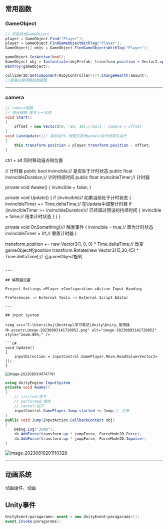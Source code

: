 ## 常用函数

### GameObject
```c#
// 获取其他GameObject
player = GameObject.Find("Player");
player = GameObject.FindGameObjectWithTag("Player");
GameObject[] objs = GameObject.FindGameObjectsWithTag("Player");

gameObject.SetActive(bool);
GameObject obj = Instantiate(objPrefab, transform.position + Vector2.up * 0.5f, Quaternion.identity);
Destroy(gameObject);

collider2D.GetComponent<RubyController>()?.ChangeHealth(amount);
//直接在编辑器拖拽挂载
```
---
### camera
```c#
// camera跟随
// 镜头跟随 搜寻上一状态
void Start()
{
	offset = new Vector3(0, -10, 10);//ball - camera = offset
}
void LateUpdate()// 每帧运行，但是在其他update运行结束后运行
{
	this.transform.position = player.transform.position - offset;
}
```


    
ctrl + alt 同时移动锚点和位置

// 计时器
public bool invincible;// 是否处于计时状态
public float invincibleDuration;// 计时持续时间
public float invincibleTimer;// 计时器

private void Awake()
{
    invincible = false;
}

private void Update()
{
    if (invincible)// 如果当前处于计时状态
    {
        invincibleTimer += Time.deltaTime;// 在Update中调整计时器
        if (invincibleTimer >= invincibleDuration)// 已经超过预设的持续时间
        {
            invincible = false;// 结束计时状态
        }
    }
}

private void OnSomething()// 触发事件
{
    invincible = true;// 置为计时状态
    invincibleTimer = 0f;// 重置计时器
}

transform.position += new Vector3(1, 0, 0) * Time.deltaTime;// 改变gameObject的position
transform.Rotate(new Vector3(15,30,45) * Time.deltaTime);// 让gameObject旋转
    

```

---

## 编辑器设置

Project Settings->Player->Configuration->Active Input Handing

Preferences -> External Tools -> External Script Editor

---

## input system

<img src="C:\Users\hxj\Desktop\学习笔记\Unity\Unity_常用操作.assets\image-20230803141720052.png" alt="image-20230803141720052" style="zoom:80%;" />

```c#
void Update()
{
	inputDirection = inputControl.GamePlayer.Move.ReadValue<Vector2>();
}
```

<img src="C:\Users\hxj\Desktop\学习笔记\Unity\Unity_常用操作.assets\image-20230803141747791.png" alt="image-20230803141747791" style="zoom:80%;" />

```c#
using UnityEngine.InputSystem
private void Awake()
{
	// started:按下
    // performed:按住
    // cancel:松开
	inputControl.GamePlayer.Jump.started += Jump;// 注册
}
public void Jump(InputAction.CallbackContext obj)
{
	Debug.Log("Jump");
    rb.AddForce(transform.up * jumpForce, ForceMode2D.Force);
    rb.AddForce(transform.up * jumpForce, ForceMode2D.Impulse);
}
```

![image-20230810201110328](C:\Users\hxj\Desktop\学习笔记\Unity\Unity_常用操作.assets\image-20230810201110328.png)

---

## 动画系统

动画组件、动画

## Unity事件

```c#
UnityEvent<paragarams> event = new UnityEvent<paragarams>();
event.Invoke(paragarams);
```
